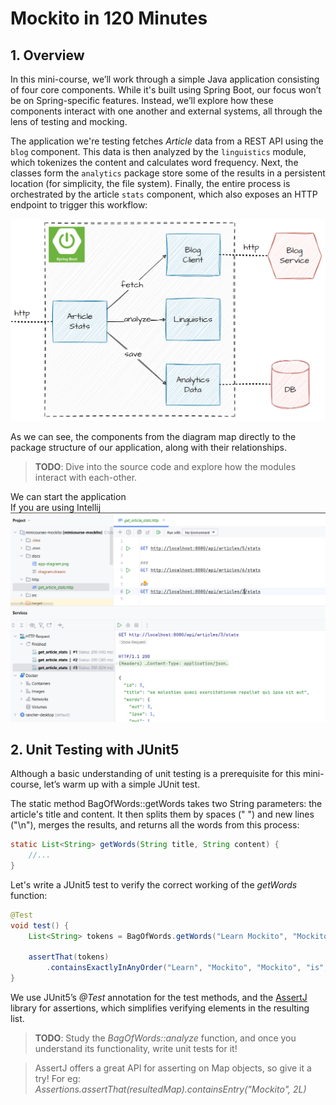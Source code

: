 # Mockito in 120 Minutes


## 1. Overview

In this mini-course, we’ll work through a simple Java application consisting of four core components. While it's built using Spring Boot, our focus won’t be on Spring-specific features. Instead, we’ll explore how these components interact with one another and external systems, all through the lens of testing and mocking.

The application we're testing fetches _Article_ data from a REST API using the `blog` component. This data is then analyzed by the `linguistics` module, which tokenizes the content and calculates word frequency. Next, the classes form the `analytics` package store some of the results in a persistent location (for simplicity, the file system). Finally, the entire process is orchestrated by the article `stats` component, which also exposes an HTTP endpoint to trigger this workflow:

![app-diagram.png](docs/app-diagram.png)

As we can see, the components from the diagram map directly to the package structure of our application, along with their relationships.

> **TODO**: Dive into the source code and explore how the modules interact with each-other.

We can start the application  
If you are using Intellij 
![http-client-intellij.png](docs/http-client-intellij.png)

## 2. Unit Testing with JUnit5 

Although a basic understanding of unit testing is a prerequisite for this mini-course, let’s warm up with a simple JUnit test. 

The static method BagOfWords::getWords takes two String parameters: the article's title and content. It then splits them by spaces (" ") and new lines ("\n"), merges the results, and returns all the words from this process:

```java
static List<String> getWords(String title, String content) {
    //...
}
```
Let's write a JUnit5 test to verify the correct working of the _getWords_ function:

```java
@Test
void test() {
    List<String> tokens = BagOfWords.getWords("Learn Mockito", "Mockito is a\ntesting framework");
    
    assertThat(tokens)
        .containsExactlyInAnyOrder("Learn", "Mockito", "Mockito", "is", "a", "testing", "framework");
}
```
We use JUnit5’s _@Test_ annotation for the test methods, and the [AssertJ](https://assertj.github.io/doc/#assertj-core) library for assertions, which simplifies verifying elements in the resulting list.

> **TODO**: Study the _BagOfWords::analyze_ function, and once you understand its functionality, write unit tests for it! 

> AssertJ offers a great API for asserting on Map objects, so give it a try!
    For eg: _Assertions.assertThat(resultedMap).containsEntry("Mockito", 2L)_